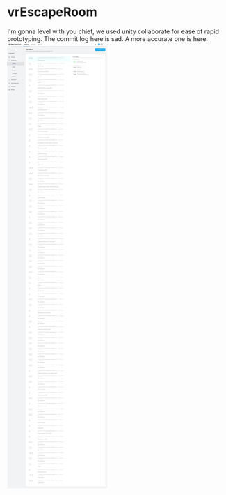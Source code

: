 # vrEscapeRoom

I'm gonna level with you chief, we used unity collaborate for ease of rapid prototyping. The commit log here is sad. A more accurate one is here. ![img](Commit-history.png)
